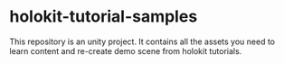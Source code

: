 # holokit-tutorial-samples
This repository is an unity project. It contains all the assets you need to learn content and re-create demo scene from holokit tutorials.
